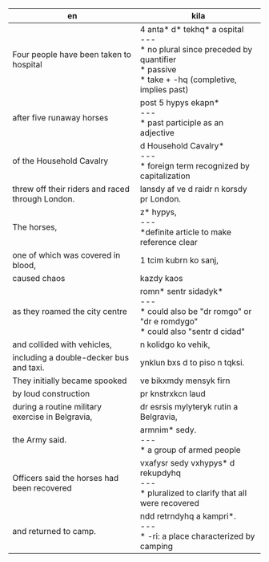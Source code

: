 en | kila
--- | ---
Four people have been taken to hospital | 4 anta\* d\* tekhq\* a ospital<br>---<br>\* no plural since preceded by quantifier<br>\* passive<br>\* take + -hq (completive, implies past)
after five runaway horses | post 5 hypys ekapn\*<br>---<br>\* past participle as an adjective
of the Household Cavalry | d Household Cavalry\*<br>---<br>\* foreign term recognized by capitalization
threw off their riders and raced through London. | lansdy af ve d raidr n korsdy pr London.
The horses, | z\* hypys,<br>---<br>\*definite article to make reference clear
one of which was covered in blood, | 1 tcim kubrn ko sanj,
caused chaos | kazdy kaos
as they roamed the city centre | romn\* sentr sidadyk\*<br>---<br>\* could also be "dr romgo" or "dr e romdygo"<br>\* could also "sentr d cidad" 
and collided with vehicles, | n kolidgo ko vehik,
including a double-decker bus and taxi. | ynklun bxs d to piso n tqksi. 
They initially became spooked | ve bikxmdy mensyk firn
by loud construction | pr knstrxkcn laud
during a routine military exercise in Belgravia, | dr esrsis mylyteryk rutin a Belgravia,
the Army said. | armnim\* sedy.<br>---<br>\* a group of armed people
Officers said the horses had been recovered | vxafysr sedy vxhypys\* d rekupdyhq<br>---<br>\* pluralized to clarify that all were recovered
and returned to camp. | ndd retrndyhq a kampri\*.<br>---<br>\* -ri: a place characterized by camping